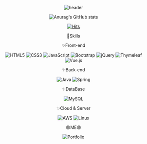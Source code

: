 <div align=center>
  
![header](https://capsule-render.vercel.app/api?type=wave&color=F8E2CF&height=300&section=header&text=안녕하세요👋&fontSize=90)

![Anurag's GitHub stats](https://github-readme-stats.vercel.app/api?username=yang-chang-hyuk&show_icons=true&theme=dracula)

[![Hits](https://hits.seeyoufarm.com/api/count/incr/badge.svg?url=https%3A%2F%2Fgithub.com%2Fgjbae1212%2Fhit-counter&count_bg=%23F6C383&title_bg=%23555555&icon=staffbase.svg&icon_color=%23E7E7E7&title=hits&edge_flat=false)](https://hits.seeyoufarm.com)

  💪Skills

✨Front-end
  
![HTML5](https://img.shields.io/badge/html5-%23E34F26.svg?style=for-the-badge&logo=html5&logoColor=white)
![CSS3](https://img.shields.io/badge/css3-%231572B6.svg?style=for-the-badge&logo=css3&logoColor=white)
![JavaScript](https://img.shields.io/badge/javascript-%23323330.svg?style=for-the-badge&logo=javascript&logoColor=%23F7DF1E)
![Bootstrap](https://img.shields.io/badge/bootstrap-%23563D7C.svg?style=for-the-badge&logo=bootstrap&logoColor=white)
![jQuery](https://img.shields.io/badge/jquery-%230769AD.svg?style=for-the-badge&logo=jquery&logoColor=white)
![Thymeleaf](https://img.shields.io/badge/Thymeleaf-%23005C0F.svg?style=for-the-badge&logo=Thymeleaf&logoColor=white)
![Vue.js](https://img.shields.io/badge/vuejs-%2335495e.svg?style=for-the-badge&logo=vuedotjs&logoColor=%234FC08D)

✨Back-end
  
![Java](https://img.shields.io/badge/java-%23ED8B00.svg?style=for-the-badge&logo=java&logoColor=white)
![Spring](https://img.shields.io/badge/spring-%236DB33F.svg?style=for-the-badge&logo=spring&logoColor=white)

✨DataBase
  
![MySQL](https://img.shields.io/badge/mysql-%2300f.svg?style=for-the-badge&logo=mysql&logoColor=white)

✨Cloud & Server
  
![AWS](https://img.shields.io/badge/AWS-%23FF9900.svg?style=for-the-badge&logo=amazon-aws&logoColor=white)
![Linux](https://img.shields.io/badge/Linux-FCC624?style=for-the-badge&logo=linux&logoColor=black)


😄ME😄
  
![Portfolio](https://img.shields.io/badge/Portfolio-%23000000.svg?style=for-the-badge&logo=firefox&logoColor=#FF7139)
  </div>
